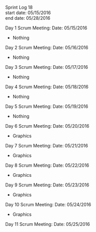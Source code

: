 Sprint Log 18 <br>
start date: 05/15/2016 <br>
end date: 05/28/2016 <br>

Day 1 Scrum Meeting:
Date: 05/15/2016
 - Nothing

Day 2 Scrum Meeting:
Date: 05/16/2016
 - Nothing

Day 3 Scrum Meeting:
Date: 05/17/2016
 - Nothing

Day 4 Scrum Meeting:
Date: 05/18/2016
 - Nothing

Day 5 Scrum Meeting:
Date: 05/19/2016
 - Nothing

Day 6 Scrum Meeting:
Date: 05/20/2016
 - Graphics

Day 7 Scrum Meeting:
Date: 05/21/2016
 - Graphics

Day 8 Scrum Meeting:
Date: 05/22/2016
 - Graphics

Day 9 Scrum Meeting:
Date: 05/23/2016
 - Graphics

Day 10 Scrum Meeting:
Date: 05/24/2016
 - Graphics

Day 11 Scrum Meeting:
Date: 05/25/2016


